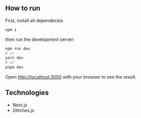 ## How to run

First, install all dependecies

```bash
npm i
```

then run the development server:

```bash
npm run dev
# or
yarn dev
# or
pnpm dev
```

Open [http://localhost:3000](http://localhost:3000) with your browser to see the result.

## Technologies

- Next.js
- Stitches.js
